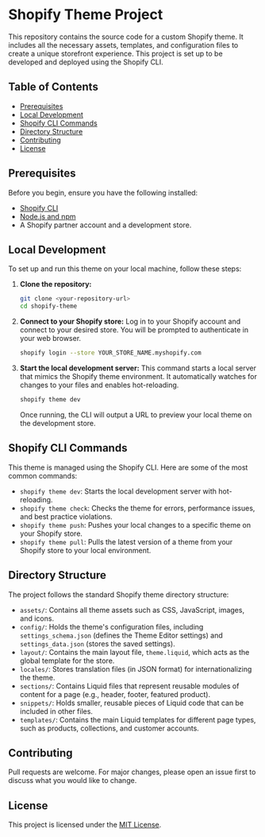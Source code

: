 # Shopify Theme Project

This repository contains the source code for a custom Shopify theme. It includes all the necessary assets, templates, and configuration files to create a unique storefront experience. This project is set up to be developed and deployed using the Shopify CLI.

## Table of Contents

- [Prerequisites](#prerequisites)
- [Local Development](#local-development)
- [Shopify CLI Commands](#shopify-cli-commands)
- [Directory Structure](#directory-structure)
- [Contributing](#contributing)
- [License](#license)

## Prerequisites

Before you begin, ensure you have the following installed:

- [Shopify CLI](https://shopify.dev/docs/cli)
- [Node.js and npm](https://nodejs.org/)
- A Shopify partner account and a development store.

## Local Development

To set up and run this theme on your local machine, follow these steps:

1.  **Clone the repository:**
    ```bash
    git clone <your-repository-url>
    cd shopify-theme
    ```

2.  **Connect to your Shopify store:**
    Log in to your Shopify account and connect to your desired store. You will be prompted to authenticate in your web browser.
    ```bash
    shopify login --store YOUR_STORE_NAME.myshopify.com
    ```

3.  **Start the local development server:**
    This command starts a local server that mimics the Shopify theme environment. It automatically watches for changes to your files and enables hot-reloading.
    ```bash
    shopify theme dev
    ```
    Once running, the CLI will output a URL to preview your local theme on the development store.

## Shopify CLI Commands

This theme is managed using the Shopify CLI. Here are some of the most common commands:

- `shopify theme dev`: Starts the local development server with hot-reloading.
- `shopify theme check`: Checks the theme for errors, performance issues, and best practice violations.
- `shopify theme push`: Pushes your local changes to a specific theme on your Shopify store.
- `shopify theme pull`: Pulls the latest version of a theme from your Shopify store to your local environment.

## Directory Structure

The project follows the standard Shopify theme directory structure:

-   `assets/`: Contains all theme assets such as CSS, JavaScript, images, and icons.
-   `config/`: Holds the theme's configuration files, including `settings_schema.json` (defines the Theme Editor settings) and `settings_data.json` (stores the saved settings).
-   `layout/`: Contains the main layout file, `theme.liquid`, which acts as the global template for the store.
-   `locales/`: Stores translation files (in JSON format) for internationalizing the theme.
-   `sections/`: Contains Liquid files that represent reusable modules of content for a page (e.g., header, footer, featured product).
-   `snippets/`: Holds smaller, reusable pieces of Liquid code that can be included in other files.
-   `templates/`: Contains the main Liquid templates for different page types, such as products, collections, and customer accounts.

## Contributing

Pull requests are welcome. For major changes, please open an issue first to discuss what you would like to change.

## License

This project is licensed under the [MIT License](LICENSE).
